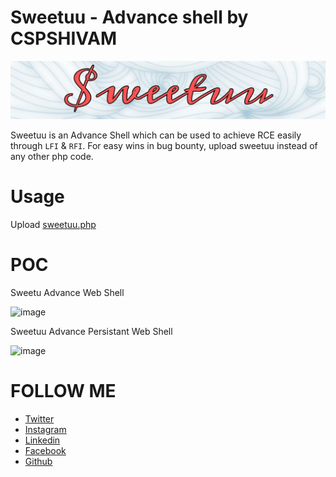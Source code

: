 # Sweetuu - Advance shell by CSPSHIVAM
![alt text](https://github.com/cspshivam/sweetuu/blob/main/ignor.jpeg "sweetuu")

Sweetuu is an Advance Shell which can be used to achieve RCE easily through ```LFI``` &amp; ```RFI```. For easy wins in bug bounty, upload sweetuu instead of any other php code.

# Usage

Upload [sweetuu.php](https://github.com/cspshivam/sweetuu/blob/main/sweetuu.php)

# POC
Sweetu Advance Web Shell

![image](https://github.com/user-attachments/assets/122a5a67-ad7c-4518-a0dc-5b5389308ce0)


Sweetuu Advance Persistant Web Shell

![image](https://github.com/user-attachments/assets/0bf9ebdd-d1b9-4387-83a4-461e517e3d06)





# FOLLOW ME
* [Twitter](https://www.twitter.com/iamshivamz)
* [Instagram](https://www.instagram.com/cspshivam)
* [Linkedin](https://www.linkedin.com/in/iamshivamz)
* [Facebook](https://www.facebook.com/iamshivamz)
* [Github](https://github.com/cspshivam)




